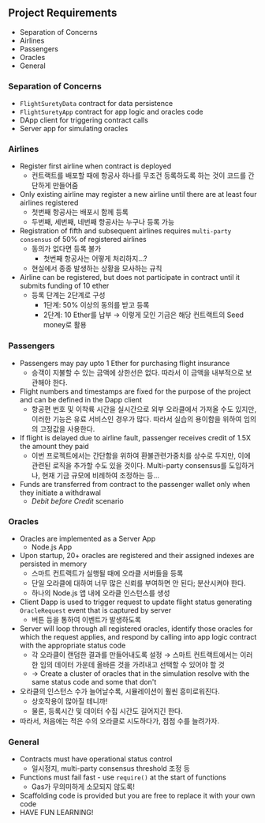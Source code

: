 ## Project Requirements

- Separation of Concerns
- Airlines
- Passengers
- Oracles
- General

### Separation of Concerns
- `FlightSuretyData` contract for data persistence
- `FlightSuretyApp` contract for app logic and oracles code
- DApp client for triggering contract calls
- Server app for simulating oracles

### Airlines
- Register first airline when contract is deployed
  - 컨트랙트를 배포할 때에 항공사 하나를 무조건 등록하도록 하는 것이 코드를 간단하게 만들어줌
- Only existing airline may register a new airline until there are at least four airlines registered
  - 첫번째 항공사는 배포시 함께 등록
  - 두번째, 세번째, 네번째 항공사는 누구나 등록 가능
- Registration of fifth and subsequent airlines requires `multi-party consensus` of 50% of registered airlines
  - 동의가 없다면 등록 불가
    - 첫번째 항공사는 어떻게 처리하지...?
  - 현실에서 종종 발생하는 상황을 모사하는 규칙
- Airline can be registered, but does not participate in contract until it submits funding of 10 ether
  - 등록 단계는 2단계로 구성
    - 1단계: 50% 이상의 동의를 받고 등록
    - 2단계: 10 Ether를 납부 → 이렇게 모인 기금은 해당 컨트랙트의 Seed money로 활용

### Passengers
- Passengers may pay upto 1 Ether for purchasing flight insurance
  - 승객이 지불할 수 있는 금액에 상한선은 없다. 따라서 이 금액을 내부적으로 보관해야 한다.
- Flight numbers and timestamps are fixed for the purpose of the project and can be defined in the Dapp client
  - 항공편 번호 및 이착륙 시간을 실시간으로 외부 오라클에서 가져올 수도 있지만, 이러한 기능은 유료 서비스인 경우가 많다. 따라서 실습의 용이함을 위하여 임의의 고정값을 사용한다.
- If flight is delayed due to airline fault, passenger receives credit of 1.5X the amount they paid
  - 이번 프로젝트에서는 간단함을 위하여 환불관련가중치를 상수로 두지만, 이에 관련된 로직을 추가할 수도 있을 것이다. Multi-party consensus를 도입하거나, 현재 기금 규모에 비례하여 조정하는 등...
- Funds are transferred from contract to the passenger wallet only when they initiate a withdrawal
  - *Debit before Credit* scenario

### Oracles

- Oracles are implemented as a Server App
  - Node.js App
- Upon startup, 20+ oracles are registered and their assigned indexes are persisted in memory
  - 스마트 컨트랙트가 실행될 때에 오라클 서버들을 등록
  - 단일 오라클에 대하여 너무 많은 신뢰를 부여하면 안 된다; 분산시켜야 한다.
  - 하나의 Node.js 앱 내에 오라클 인스턴스를 생성
- Client Dapp is used to trigger request to update flight status generating `OracleRequest` event that is captured by server
  - 버튼 등을 통하여 이벤트가 발생하도록
- Server will loop through all registered oracles, identify those oracles for which the request applies, and respond by calling into app logic contract with the appropriate status code
  - 각 오라클이 랜덤한 결과를 만들어내도록 설정 → 스마트 컨트랙트에서는 이러한 임의 데이터 가운데 올바른 것을 가려내고 선택할 수 있어야 할 것
  - → Create a cluster of oracles that in the simulation resolve with the same status code and some that don't
- 오라클의 인스턴스 수가 늘어날수록, 시뮬레이션이 훨씬 흥미로워진다.
  - 상호작용이 많아질 테니까!
  - 물론, 등록시간 및 데이터 수집 시간도 길어지긴 한다.
- 따라서, 처음에는 적은 수의 오라클로 시도하다가, 점점 수를 늘려가자.

### General

- Contracts must have operational status control
  - 일시정지, multi-party consensus threshold 조정 등
- Functions must fail fast - use `require()` at the start of functions
  - Gas가 무의미하게 소모되지 않도록!
- Scaffolding code is provided but you are free to replace it with your own code
- HAVE FUN LEARNING!
